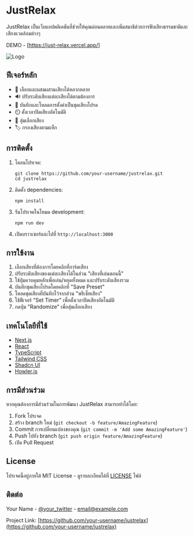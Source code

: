 # JustRelax

JustRelax เป็นเว็บแอปพลิเคชันที่ช่วยให้คุณผ่อนคลายและเพิ่มสมาธิด้วยการฟังเสียงธรรมชาติและเสียงแวดล้อมต่างๆ

DEMO - [https://just-relax.vercel.app/]

![Logo](https://img2.pic.in.th/pic/We-Meeting-1.jpg)

## ฟีเจอร์หลัก

- 🎵 เลือกและผสมผสานเสียงได้หลากหลาย
- 🔊 ปรับระดับเสียงแต่ละเสียงได้ตามต้องการ
- 💾 บันทึกและโหลดการตั้งค่าเป็นชุดเสียงโปรด
- ⏲️ ตั้งเวลาปิดเสียงอัตโนมัติ
- 🔀 สุ่มเลือกเสียง
- 🏷️ กรองเสียงตามแท็ก

## การติดตั้ง

1. โคลนโปรเจค:
   ```
   git clone https://github.com/your-username/justrelax.git
   cd justrelax
   ```

2. ติดตั้ง dependencies:
   ```
   npm install
   ```

3. รันโปรเจคในโหมด development:
   ```
   npm run dev
   ```

4. เปิดบราวเซอร์และไปที่ `http://localhost:3000`

## การใช้งาน

1. เลือกเสียงที่ต้องการโดยคลิกที่การ์ดเสียง
2. ปรับระดับเสียงของแต่ละเสียงได้ในส่วน "เสียงที่เล่นตอนนี้"
3. ใช้ปุ่มควบคุมหลักเพื่อเล่น/หยุดทั้งหมด และปรับระดับเสียงรวม
4. บันทึกชุดเสียงโปรดโดยคลิกที่ "Save Preset"
5. โหลดชุดเสียงที่บันทึกไว้จากส่วน "พรีเซ็ทเสียง"
6. ใช้ฟีเจอร์ "Set Timer" เพื่อตั้งเวลาปิดเสียงอัตโนมัติ
7. กดปุ่ม "Randomize" เพื่อสุ่มเลือกเสียง

## เทคโนโลยีที่ใช้

- [Next.js](https://nextjs.org/)
- [React](https://reactjs.org/)
- [TypeScript](https://www.typescriptlang.org/)
- [Tailwind CSS](https://tailwindcss.com/)
- [Shadcn UI](https://ui.shadcn.com/)
- [Howler.js](https://howlerjs.com/)

## การมีส่วนร่วม

หากคุณต้องการมีส่วนร่วมในการพัฒนา JustRelax สามารถทำได้โดย:

1. Fork โปรเจค
2. สร้าง branch ใหม่ (`git checkout -b feature/AmazingFeature`)
3. Commit การเปลี่ยนแปลงของคุณ (`git commit -m 'Add some AmazingFeature'`)
4. Push ไปยัง branch (`git push origin feature/AmazingFeature`)
5. เปิด Pull Request

## License

โปรเจคนี้อยู่ภายใต้ MIT License - ดูรายละเอียดได้ที่ [LICENSE](LICENSE) ไฟล์

## ติดต่อ

Your Name - [@your_twitter](https://twitter.com/your_twitter) - email@example.com

Project Link: [https://github.com/your-username/justrelax](https://github.com/your-username/justrelax)
